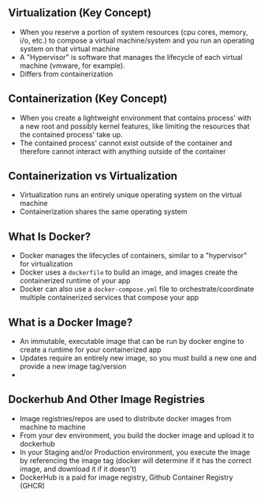 ## Virtualization (Key Concept)
- When you reserve a portion of system resources (cpu cores, memory, i/o, etc.) to compose a virtual machine/system and you run an operating system on that virtual machine
- A "Hypervisor" is software that manages the lifecycle of each virtual machine (vmware, for example).
- Differs from containerization

## Containerization (Key Concept)
- When you create a lightweight environment that contains process' with a new root and possibly kernel features, like limiting the resources that the contained process' take up.
- The contained process' cannot exist outside of the container and therefore cannot interact with anything outside of the container

## Containerization vs Virtualization
- Virtualization runs an entirely unique operating system on the virtual machine
- Containerization shares the same operating system
  
## What Is Docker?
- Docker manages the lifecycles of containers, similar to a "hypervisor" for virtualization
- Docker uses a `dockerfile` to build an image, and images create the containerized runtime of your app
- Docker can also use a `docker-compose.yml` file to orchestrate/coordinate multiple containerized services that compose your app

## What is a Docker Image?
- An immutable, executable image that can be run by docker engine to create a runtime for your containerized app
- Updates require an entirely new image, so you must build a new one and provide a new image tag/version
- 

## Dockerhub And Other Image Registries
- Image registries/repos are used to distribute docker images from machine to machine
- From your dev environment, you build the docker image and upload it to dockerhub
- In your Staging and/or Production environment, you execute the image by referencing the image tag (docker will determine if it has the correct image, and download it if it doesn't)
- DockerHub is a paid for image registry, Github Container Registry (GHCR)
